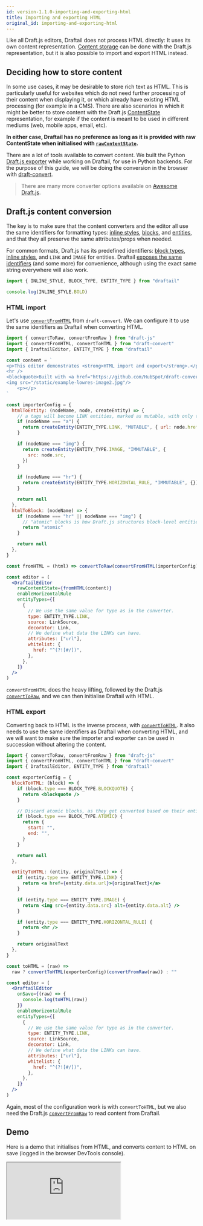 ```yaml
---
id: version-1.1.0-importing-and-exporting-html
title: Importing and exporting HTML
original_id: importing-and-exporting-html
---
```


Like all Draft.js editors, Draftail does not process HTML directly: It uses its own content representation. [Content storage](ContentStorage.md) can be done with the Draft.js representation, but it is also possible to import and export HTML instead.

## Deciding how to store content

In some use cases, it may be desirable to store rich text as HTML. This is particularly useful for websites which do not need further processing of their content when displaying it, or which already have existing HTML processing (for example in a CMS). There are also scenarios in which it might be better to store content with the Draft.js [ContentState](https://draftjs.org/docs/api-reference-content-state) representation, for example if the content is meant to be used in different mediums (web, mobile apps, email, etc).

**In either case, Draftail has no preference as long as it is provided with raw ContentState when initialised with [`rawContentState`](API.md#rawcontentstate-and-onsave).**

There are a lot of tools available to convert content. We built the Python [Draft.js exporter](https://github.com/springload/draftjs_exporter) while working on Draftail, for use in Python backends. For the purpose of this guide, we will be doing the conversion in the browser with [draft-convert](https://github.com/HubSpot/draft-convert).

> There are many more converter options available on [Awesome Draft.js](https://github.com/nikgraf/awesome-draft-js).

## Draft.js content conversion

The key is to make sure that the content converters and the editor all use the same identifiers for formatting types: [inline styles](InlineStyles.md), [blocks](Blocks.md), and [entities](Entities.md), and that they all preserve the same attributes/props when needed.

For common formats, Draft.js has its predefined identifiers: [block types](https://github.com/facebook/draft-js/blob/master/src/model/constants/DraftBlockType.js), [inline styles](https://github.com/facebook/draft-js/blob/master/src/model/immutable/DefaultDraftInlineStyle.js), and `LINK` and `IMAGE` for entities. Draftail [exposes the same identifiers](API.md#content-format-identifiers) (and some more) for convenience, although using the exact same string everywhere will also work.

```js
import { INLINE_STYLE, BLOCK_TYPE, ENTITY_TYPE } from "draftail"

console.log(INLINE_STYLE.BOLD)
```

### HTML import

Let's use [`convertFromHTML`](https://github.com/HubSpot/draft-convert#convertfromhtml) from `draft-convert`. We can configure it to use the same identifiers as Draftail when converting HTML.

```jsx
import { convertToRaw, convertFromRaw } from "draft-js"
import { convertFromHTML, convertToHTML } from "draft-convert"
import { DraftailEditor, ENTITY_TYPE } from "draftail"

const content = `
<p>This editor demonstrates <strong>HTML import and export</strong>.</p>
<hr />
<blockquote>Built with <a href="https://github.com/HubSpot/draft-convert">draft-convert</a></blockquote>
<img src="/static/example-lowres-image2.jpg"/>
    <p></p>
`

const importerConfig = {
  htmlToEntity: (nodeName, node, createEntity) => {
    // a tags will become LINK entities, marked as mutable, with only the URL as data.
    if (nodeName === "a") {
      return createEntity(ENTITY_TYPE.LINK, "MUTABLE", { url: node.href })
    }

    if (nodeName === "img") {
      return createEntity(ENTITY_TYPE.IMAGE, "IMMUTABLE", {
        src: node.src,
      })
    }

    if (nodeName === "hr") {
      return createEntity(ENTITY_TYPE.HORIZONTAL_RULE, "IMMUTABLE", {})
    }

    return null
  },
  htmlToBlock: (nodeName) => {
    if (nodeName === "hr" || nodeName === "img") {
      // "atomic" blocks is how Draft.js structures block-level entities.
      return "atomic"
    }

    return null
  },
}

const fromHTML = (html) => convertToRaw(convertFromHTML(importerConfig)(html))

const editor = (
  <DraftailEditor
    rawContentState={fromHTML(content)}
    enableHorizontalRule
    entityTypes={[
      {
        // We use the same value for type as in the converter.
        type: ENTITY_TYPE.LINK,
        source: LinkSource,
        decorator: Link,
        // We define what data the LINKs can have.
        attributes: ["url"],
        whitelist: {
          href: "^(?![#/])",
        },
      },
    ]}
  />
)
```

`convertFromHTML` does the heavy lifting, followed by the Draft.js [`convertToRaw`](https://draftjs.org/docs/api-reference-data-conversion#converttoraw), and we can then initialise Draftail with HTML.

### HTML export

Converting back to HTML is the inverse process, with [`convertToHTML`](https://github.com/HubSpot/draft-convert#converttohtml). It also needs to use the same identifiers as Draftail when converting HTML, and we will want to make sure the importer and exporter can be used in succession without altering the content.

```jsx
import { convertToRaw, convertFromRaw } from "draft-js"
import { convertFromHTML, convertToHTML } from "draft-convert"
import { DraftailEditor, ENTITY_TYPE } from "draftail"

const exporterConfig = {
  blockToHTML: (block) => {
    if (block.type === BLOCK_TYPE.BLOCKQUOTE) {
      return <blockquote />
    }

    // Discard atomic blocks, as they get converted based on their entity.
    if (block.type === BLOCK_TYPE.ATOMIC) {
      return {
        start: "",
        end: "",
      }
    }

    return null
  },

  entityToHTML: (entity, originalText) => {
    if (entity.type === ENTITY_TYPE.LINK) {
      return <a href={entity.data.url}>{originalText}</a>
    }

    if (entity.type === ENTITY_TYPE.IMAGE) {
      return <img src={entity.data.src} alt={entity.data.alt} />
    }

    if (entity.type === ENTITY_TYPE.HORIZONTAL_RULE) {
      return <hr />
    }

    return originalText
  },
}

const toHTML = (raw) =>
  raw ? convertToHTML(exporterConfig)(convertFromRaw(raw)) : ""

const editor = (
  <DraftailEditor
    onSave={(raw) => {
      console.log(toHTML(raw))
    }}
    enableHorizontalRule
    entityTypes={[
      {
        // We use the same value for type as in the converter.
        type: ENTITY_TYPE.LINK,
        source: LinkSource,
        decorator: Link,
        // We define what data the LINKs can have.
        attributes: ["url"],
        whitelist: {
          href: "^(?![#/])",
        },
      },
    ]}
  />
)
```

Again, most of the configuration work is with `convertToHTML`, but we also need the Draft.js [`convertFromRaw`](https://draftjs.org/docs/api-reference-data-conversion#convertfromraw) to read content from Draftail.

## Demo

Here is a demo that initialises from HTML, and converts content to HTML on save (logged in the browser DevTools console).

<iframe src="https://demo.draftail.org/storybook/iframe.html?id=docs--html-conversion" class="iframe iframe--docs-400"></iframe>
